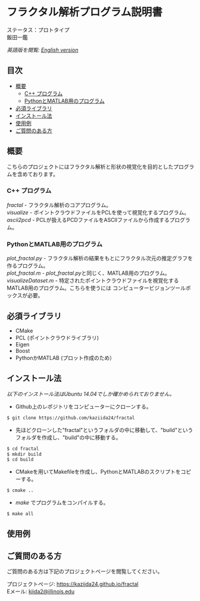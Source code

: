 # フラクタル解析プログラム説明書
ステータス：プロトタイプ  
飯田一鑑  

*英語版を閲覧: [English version](README.md)*

## 目次
- [概要](#概要)  
  - [C++ プログラム](#c-%E3%83%97%E3%83%AD%E3%82%B0%E3%83%A9%E3%83%A0)
  - [PythonとMATLAB用のプログラム](#PythonとMATLAB用のプログラム)
- [必須ライブラリ](#必須ライブラリ)  
- [インストール法](#インストール法)  
- [使用例](#使用例)  
- [ご質問のある方](#ご質問のある方) 

## 概要
こちらのプロジェクトにはフラクタル解析と形状の視覚化を目的としたプログラムを含めております。

### C++ プログラム

*fractal* - フラクタル解析のコアプログラム。  
*visualize* - ポイントクラウドファイルをPCLを使って視覚化するプログラム。  
*ascii2pcd* - PCLが扱えるPCDファイルをASCIIファイルから作成するプログラム。  

### PythonとMATLAB用のプログラム

*plot_fractal.py* - フラクタル解析の結果をもとにフラクタル次元の推定グラフを作るプログラム。  
*plot_fractal.m* - *plot_fractal.py*と同じく、MATLAB用のプログラム。
*visualizeDataset.m* - 特定されたポイントクラウドファイルを視覚化するMATLAB用のプログラム。こちらを使うには
コンピュータービジョンツールボックスが必要。

## 必須ライブラリ  
* CMake
* PCL (ポイントクラウドライブラリ)
* Eigen
* Boost
* PythonかMATLAB (プロット作成のため）

## インストール法  
*以下のインストール法はUbuntu 14.04でしか確かめられておりません。*
* Github上のレポジトリをコンピューターにクローンする。
```bash 
$ git clone https://github.com/kaziida24/fractal
```
* 先ほどクローンした"fractal"というフォルダの中に移動して、"build"というフォルダを作成し、"build"の中に移動する。
```bash
$ cd fractal 
$ mkdir build
$ cd build 
```
* CMakeを用いてMakefileを作成し、PythonとMATLABのスクリプトをコピーする。
```bash
$ cmake ..
```
* *make* でプログラムをコンパイルする。
```bash 
$ make all 
```


## 使用例  

## ご質問のある方
ご質問のある方は下記のプロジェクトページを閲覧してください。　　

プロジェクトぺージ: https://kaziida24.github.io/fractal  
Eメール: kiida2@illinois.edu

